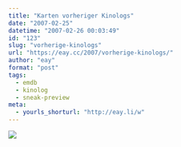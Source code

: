 ```yaml
---
title: "Karten vorheriger Kinologs"
date: "2007-02-25"
datetime: "2007-02-26 00:03:49"
id: "123"
slug: "vorherige-kinologs"
url: "https://eay.cc/2007/vorherige-kinologs/"
author: "eay"
format: "post"
tags:
  - emdb
  - kinolog
  - sneak-preview
meta:
  - yourls_shorturl: "http://eay.li/w"
---
```


![](https://eay.cc/uploads/2010/old_emdb.jpg)
